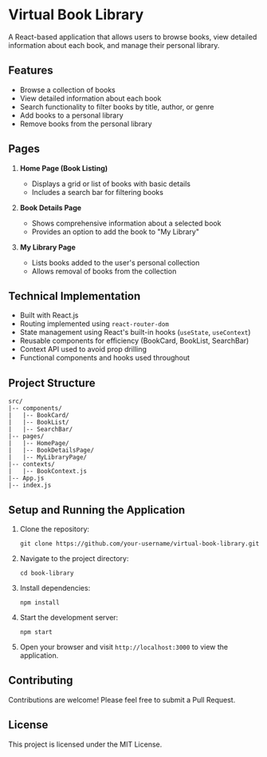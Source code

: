 # Virtual Book Library

A React-based application that allows users to browse books, view detailed information about each book, and manage their personal library.

## Features

- Browse a collection of books
- View detailed information about each book
- Search functionality to filter books by title, author, or genre
- Add books to a personal library
- Remove books from the personal library

## Pages

1. **Home Page (Book Listing)**
   - Displays a grid or list of books with basic details
   - Includes a search bar for filtering books

2. **Book Details Page**
   - Shows comprehensive information about a selected book
   - Provides an option to add the book to "My Library"

3. **My Library Page**
   - Lists books added to the user's personal collection
   - Allows removal of books from the collection

## Technical Implementation

- Built with React.js
- Routing implemented using `react-router-dom`
- State management using React's built-in hooks (`useState`, `useContext`)
- Reusable components for efficiency (BookCard, BookList, SearchBar)
- Context API used to avoid prop drilling
- Functional components and hooks used throughout

## Project Structure

```
src/
|-- components/
|   |-- BookCard/
|   |-- BookList/
|   |-- SearchBar/
|-- pages/
|   |-- HomePage/
|   |-- BookDetailsPage/
|   |-- MyLibraryPage/
|-- contexts/
|   |-- BookContext.js
|-- App.js
|-- index.js
```

## Setup and Running the Application

1. Clone the repository:
   ```
   git clone https://github.com/your-username/virtual-book-library.git
   ```

2. Navigate to the project directory:
   ```
   cd book-library
   ```

3. Install dependencies:
   ```
   npm install
   ```

4. Start the development server:
   ```
   npm start
   ```

5. Open your browser and visit `http://localhost:3000` to view the application.

## Contributing

Contributions are welcome! Please feel free to submit a Pull Request.

## License

This project is licensed under the MIT License.
